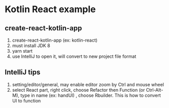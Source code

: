 # Kotlin React example

## create-react-kotlin-app 
1. create-react-kotlin-app <my-app> (ex: kotlin-react)
2. must install JDK 8
3. yarn start
4. use IntelliJ to open it, will convert to new project
   file format
   
## IntelliJ tips
1. setting/editor/general, may enable editor zoom by Ctrl 
    and mouse wheel
2. select React part, right click, choose Refactor then
    Function (or Ctrl-Alt-M), type in name (ex: handUI)
    , choose Rbuilder. This is how to convert UI to
    function
